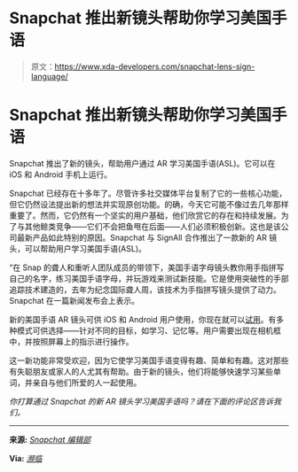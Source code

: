 # Snapchat 推出新镜头帮助你学习美国手语

> 原文：<https://www.xda-developers.com/snapchat-lens-sign-language/>

# Snapchat 推出新镜头帮助你学习美国手语

Snapchat 推出了新的镜头，帮助用户通过 AR 学习美国手语(ASL)。它可以在 iOS 和 Android 手机上运行。

Snapchat 已经存在十多年了。尽管许多社交媒体平台复制了它的一些核心功能，但它仍然设法提出新的想法并实现原创功能。的确，今天它可能不像过去几年那样重要了。然而，它仍然有一个坚实的用户基础，他们欣赏它的存在和持续发展。为了与其他鲸类竞争——它们不会把鱼甩在后面——人们必须积极创新。这也是该公司最新产品如此特别的原因。Snapchat 与 SignAll 合作推出了一款新的 AR 镜头，可以帮助用户学习美国手语(ASL)。

“在 Snap 的聋人和重听人团队成员的带领下，美国手语字母镜头教你用手指拼写自己的名字，练习美国手语字母，并玩游戏来测试新技能。它是使用突破性的手部追踪技术建造的，去年为纪念国际聋人周，该技术为手指拼写镜头提供了动力。Snapchat 在一篇新闻发布会上表示。

新的美国手语 AR 镜头可供 iOS 和 Android 用户使用，你现在就可以[试用](https://lens.snapchat.com/aebdb4be1a144b25aa53db4db1be1505?_ga=2.124368201.2135416584.1649419746-1978797087.1648818268)。有多种模式可供选择——针对不同的目标，如学习、记忆等。用户需要出现在相机框中，并按照屏幕上的指示进行操作。

这一新功能非常受欢迎，因为它使学习美国手语变得有趣、简单和有趣。这对那些有失聪朋友或家人的人尤其有帮助。由于新的镜头，他们将能够快速学习某些单词，并亲自与他们所爱的人一起使用。

*你打算通过 Snapchat 的新 AR 镜头学习美国手语吗？请在下面的评论区告诉我们。*

* * *

**来源:** *[Snapchat 编辑部](https://newsroom.snap.com/en-GB/asl-alphabet-lens)*

**Via:** *[濒临](https://www.theverge.com/2022/4/7/23015676/snapchat-american-sign-language-asl-alphabet-lens)*